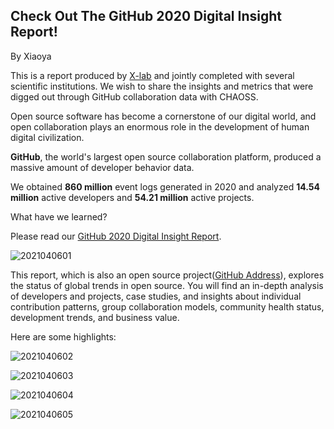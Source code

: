## **Check Out The GitHub 2020 Digital Insight Report!**

By Xiaoya

This is a report produced by [X-lab](http://www.x-lab.info/) and jointly completed with several scientific institutions. We wish to share the insights and metrics that were digged out through GitHub collaboration data with CHAOSS.

Open source software has become a cornerstone of our digital world, and open collaboration plays an enormous role in the development of human digital civilization.

**GitHub**, the world's largest open source collaboration platform, produced a massive amount of developer behavior data.

We obtained **860 million** event logs generated in 2020 and analyzed **14.54 million** active developers and **54.21 million** active projects.

What have we learned?

Please read our [GitHub 2020 Digital Insight Report](http://oss.x-lab.info/github-insight-report-2020-en.pdf).

![2021040601](/Users/xiaoya/Documents/GitHub/website/Community/News/images/2021040601.jpg)

This report, which is also an open source project([GitHub Address](https://github.com/X-lab2017/github-analysis-report)), explores the status of global trends in open source. You will find an in-depth analysis of developers and projects, case studies, and insights about individual contribution patterns, group collaboration models, community health status, development trends, and business value.

Here are some highlights:

![2021040602](/Users/xiaoya/Documents/GitHub/website/Community/News/images/2021040602.jpg)



![2021040603](/Users/xiaoya/Documents/GitHub/website/Community/News/images/2021040603.jpg)



![2021040604](/Users/xiaoya/Documents/GitHub/website/Community/News/images/2021040604.jpg)



![2021040605](/Users/xiaoya/Documents/GitHub/website/Community/News/images/2021040605.jpg)

